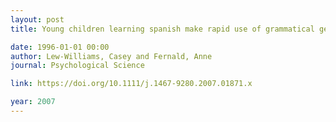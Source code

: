 ```yaml
---
layout: post
title: Young children learning spanish make rapid use of grammatical gender in spoken word recognition

date: 1996-01-01 00:00
author: Lew-Williams, Casey and Fernald, Anne
journal: Psychological Science

link: https://doi.org/10.1111/j.1467-9280.2007.01871.x

year: 2007
---
```



